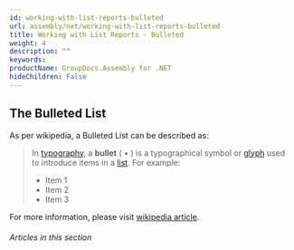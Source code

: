 ```yaml
---
id: working-with-list-reports-bulleted
url: assembly/net/working-with-list-reports-bulleted
title: Working with List Reports - Bulleted
weight: 4
description: ""
keywords: 
productName: GroupDocs.Assembly for .NET
hideChildren: False
---
```

## The Bulleted List

As per wikipedia, a Bulleted List can be described as:

> In [typography](https://en.wikipedia.org/wiki/Typography), a **bullet** ( • ) is a typographical symbol or [glyph](https://en.wikipedia.org/wiki/Glyph) used to introduce items in a [list](https://en.wiktionary.org/wiki/list). For example:
> 
> *   Item 1
> *   Item 2
> *   Item 3

For more information, please visit [wikipedia article](https://en.wikipedia.org/wiki/Bullet_(typography)).

###### Articles in this section
